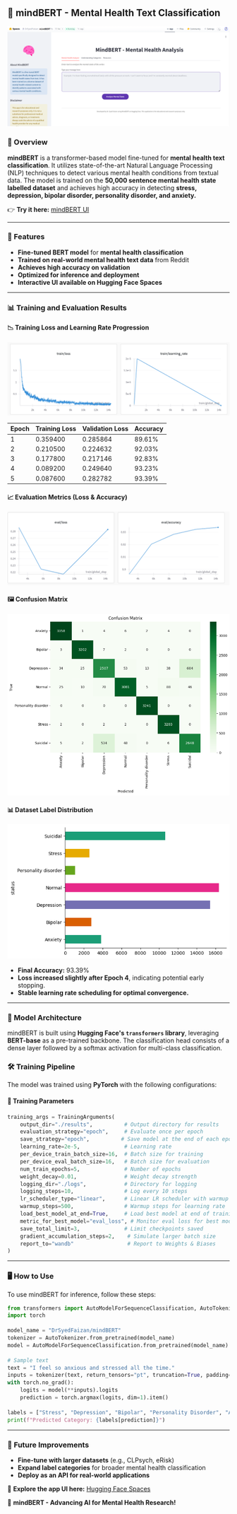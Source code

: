 ## 🧠 mindBERT - Mental Health Text Classification

![mindBERT UI](https://github.com/SYEDFAIZAN1987/mindBERT/blob/main/mindBERTUI.png)

### 🚀 Overview
**mindBERT** is a transformer-based model fine-tuned for **mental health text classification**. It utilizes state-of-the-art Natural Language Processing (NLP) techniques to detect various mental health conditions from textual data. The model is trained on the **50,000 sentence mental health state labelled dataset** and achieves high accuracy in detecting **stress, depression, bipolar disorder, personality disorder, and anxiety.**

👉 **Try it here:** [mindBERT UI](https://huggingface.co/spaces/DrSyedFaizan/mindBERT)

---

### 📌 Features
- **Fine-tuned BERT model** for **mental health classification**
- **Trained on real-world mental health text data** from Reddit
- **Achieves high accuracy on validation**
- **Optimized for inference and deployment**
- **Interactive UI available on Hugging Face Spaces**

---

### 📊 Training and Evaluation Results

#### **📉 Training Loss and Learning Rate Progression**
![Training Loss & Learning Rate](https://github.com/SYEDFAIZAN1987/mindBERT/blob/main/traininglossandlearningrate.png)

| Epoch | Training Loss | Validation Loss | Accuracy |
|-------|--------------|----------------|----------|
| 1     | 0.359400     | 0.285864       | 89.61%   |
| 2     | 0.210500     | 0.224632       | 92.03%   |
| 3     | 0.177800     | 0.217146       | 92.83%   |
| 4     | 0.089200     | 0.249640       | 93.23%   |
| 5     | 0.087600     | 0.282782       | 93.39%   |

#### **📈 Evaluation Metrics (Loss & Accuracy)**
![Evaluation Results](https://github.com/SYEDFAIZAN1987/mindBERT/blob/main/evalpics.png)

#### **🖼️ Confusion Matrix**
![Confusion Matrix](https://github.com/SYEDFAIZAN1987/mindBERT/blob/main/confusionmatrix.png)

#### **📊 Dataset Label Distribution**
![Dataset Labels](https://github.com/SYEDFAIZAN1987/mindBERT/blob/main/datasetlabelsbarh.png)

- **Final Accuracy:** 93.39%
- **Loss increased slightly after Epoch 4**, indicating potential early stopping.
- **Stable learning rate scheduling for optimal convergence.**

---

### 🔧 Model Architecture
mindBERT is built using **Hugging Face's `transformers` library**, leveraging **BERT-base** as a pre-trained backbone. The classification head consists of a dense layer followed by a softmax activation for multi-class classification.

### 🛠 Training Pipeline
The model was trained using **PyTorch** with the following configurations:

#### **🔧 Training Parameters**
```python
training_args = TrainingArguments(
    output_dir="./results",          # Output directory for results
    evaluation_strategy="epoch",     # Evaluate once per epoch
    save_strategy="epoch",          # Save model at the end of each epoch
    learning_rate=2e-5,              # Learning rate
    per_device_train_batch_size=16,  # Batch size for training
    per_device_eval_batch_size=16,   # Batch size for evaluation
    num_train_epochs=5,              # Number of epochs
    weight_decay=0.01,               # Weight decay strength
    logging_dir="./logs",            # Directory for logging
    logging_steps=10,                # Log every 10 steps
    lr_scheduler_type="linear",      # Linear LR scheduler with warmup
    warmup_steps=500,                # Warmup steps for learning rate
    load_best_model_at_end=True,     # Load best model at end of training
    metric_for_best_model="eval_loss", # Monitor eval loss for best model
    save_total_limit=3,              # Limit checkpoints saved
    gradient_accumulation_steps=2,    # Simulate larger batch size
    report_to="wandb"                 # Report to Weights & Biases
)
```

---

### 🖥 How to Use
To use mindBERT for inference, follow these steps:

```python
from transformers import AutoModelForSequenceClassification, AutoTokenizer
import torch

model_name = "DrSyedFaizan/mindBERT"
tokenizer = AutoTokenizer.from_pretrained(model_name)
model = AutoModelForSequenceClassification.from_pretrained(model_name)

# Sample text
text = "I feel so anxious and stressed all the time."
inputs = tokenizer(text, return_tensors="pt", truncation=True, padding=True)
with torch.no_grad():
    logits = model(**inputs).logits
    prediction = torch.argmax(logits, dim=1).item()

labels = ["Stress", "Depression", "Bipolar", "Personality Disorder", "Anxiety"]
print(f"Predicted Category: {labels[prediction]}")
```

---

### 📌 Future Improvements
- **Fine-tune with larger datasets** (e.g., CLPsych, eRisk)
- **Expand label categories** for broader mental health classification
- **Deploy as an API for real-world applications**

🔗 **Explore the app UI here:** [Hugging Face Spaces](https://huggingface.co/spaces/DrSyedFaizan/mindBERT)

🚀 **mindBERT - Advancing AI for Mental Health Research!**

